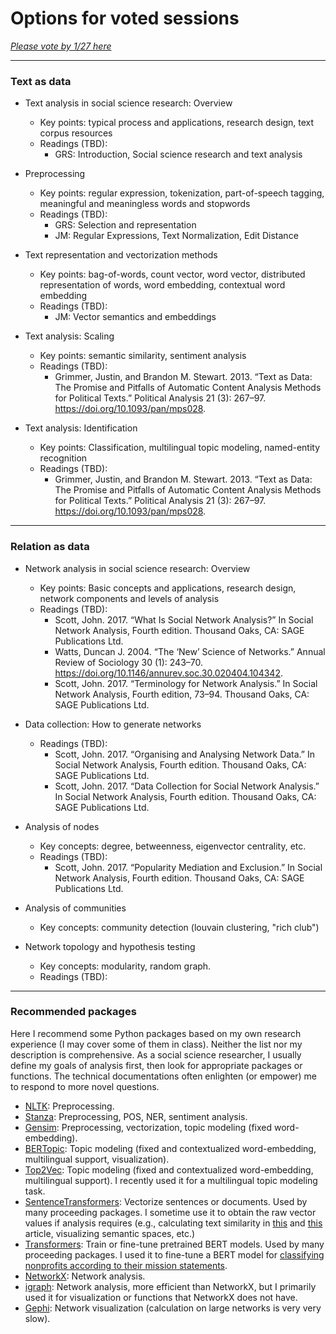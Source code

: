 # Options for voted sessions

[*Please vote by 1/27 here*](https://forms.gle/6wLF7Qv8yeGtMc8G6)


---
### Text as data

- Text analysis in social science research: Overview
	- Key points: typical process and applications, research design, text corpus resources
	- Readings (TBD):
		- GRS: Introduction, Social science research and text analysis

- Preprocessing
	- Key points: regular expression, tokenization, part-of-speech tagging, meaningful and meaningless words and stopwords
	- Readings (TBD):
		- GRS: Selection and representation
		- JM: Regular Expressions, Text Normalization, Edit Distance

- Text representation and vectorization methods
	- Key points: bag-of-words, count vector, word vector, distributed representation of words, word embedding, contextual word embedding
	- Readings (TBD):
		- JM: Vector semantics and embeddings

- Text analysis: Scaling
	- Key points: semantic similarity, sentiment analysis
	- Readings (TBD):
		- Grimmer, Justin, and Brandon M. Stewart. 2013. “Text as Data: The Promise and Pitfalls of Automatic Content Analysis Methods for Political Texts.” Political Analysis 21 (3): 267–97. https://doi.org/10.1093/pan/mps028.

- Text analysis: Identification
	- Key points: Classification, multilingual topic modeling, named-entity recognition
	- Readings (TBD):
		- Grimmer, Justin, and Brandon M. Stewart. 2013. “Text as Data: The Promise and Pitfalls of Automatic Content Analysis Methods for Political Texts.” Political Analysis 21 (3): 267–97. https://doi.org/10.1093/pan/mps028.

---
### Relation as data

- Network analysis in social science research: Overview
	- Key points: Basic concepts and applications, research design, network components and levels of analysis
	- Readings (TBD):
		- Scott, John. 2017. “What Is Social Network Analysis?” In Social Network Analysis, Fourth edition. Thousand Oaks, CA: SAGE Publications Ltd.
		- Watts, Duncan J. 2004. “The ‘New’ Science of Networks.” Annual Review of Sociology 30 (1): 243–70. https://doi.org/10.1146/annurev.soc.30.020404.104342.
		- Scott, John. 2017. “Terminology for Network Analysis.” In Social Network Analysis, Fourth edition, 73–94. Thousand Oaks, CA: SAGE Publications Ltd.

- Data collection: How to generate networks
	- Readings (TBD):
		- Scott, John. 2017. “Organising and Analysing Network Data.” In Social Network Analysis, Fourth edition. Thousand Oaks, CA: SAGE Publications Ltd.
		- Scott, John. 2017. “Data Collection for Social Network Analysis.” In Social Network Analysis, Fourth edition. Thousand Oaks, CA: SAGE Publications Ltd.

- Analysis of nodes
	- Key concepts: degree, betweenness, eigenvector centrality, etc.
	- Readings (TBD):
		- Scott, John. 2017. “Popularity Mediation and Exclusion.” In Social Network Analysis, Fourth edition. Thousand Oaks, CA: SAGE Publications Ltd.

- Analysis of communities
	- Key concepts: community detection (louvain clustering, "rich club")

- Network topology and hypothesis testing
	- Key concepts: modularity, random graph.
	- Readings (TBD):


---
### Recommended packages

Here I recommend some Python packages based on my own research experience (I may cover some of them in class). Neither the list nor my description is comprehensive. As a social science researcher, I usually define my goals of analysis first, then look for appropriate packages or functions. The technical documentations often enlighten (or empower) me to respond to more novel questions. 

- [NLTK](https://www.nltk.org/): Preprocessing.
- [Stanza](https://stanfordnlp.github.io/stanza/): Preprocessing, POS, NER, sentiment analysis.
- [Gensim](https://radimrehurek.com/gensim/): Preprocessing, vectorization, topic modeling (fixed word-embedding).
- [BERTopic](https://maartengr.github.io/BERTopic/index.html): Topic modeling (fixed and contextualized word-embedding, multilingual support, visualization).
- [Top2Vec](https://github.com/ddangelov/Top2Vec): Topic modeling (fixed and contextualized word-embedding, multilingual support). I recently used it for a multilingual topic modeling task.
- [SentenceTransformers](https://www.sbert.net/#): Vectorize sentences or documents. Used by many proceeding packages. I sometime use it to obtain the raw vector values if analysis requires (e.g., calculating text similarity in [this](https://osf.io/6b7qg/) and [this](https://osf.io/jrqyu/) article, visualizing semantic spaces, etc.)
- [Transformers](https://huggingface.co/docs/transformers/index): Train or fine-tune pretrained BERT models. Used by many proceeding packages. I used it to fine-tune a BERT model for [classifying nonprofits according to their mission statements](https://github.com/ma-ji/npo_classifier).
- [NetworkX](https://networkx.org/): Network analysis.
- [igraph](https://igraph.org/): Network analysis, more efficient than NetworkX, but I primarily used it for visualization or functions that NetworkX does not have.
- [Gephi](https://gephi.org/): Network visualization (calculation on large networks is very very slow).